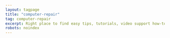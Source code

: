 ```yaml
---
layout: tagpage
title: "computer-repair"
tag: computer-repair
excerpt: Right place to find easy tips, tutorials, video support how-to computer repair
robots: noindex
---
```

